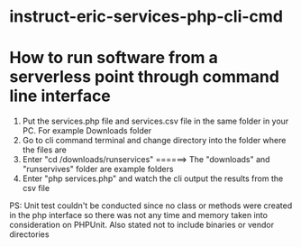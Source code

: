 # instruct-eric-services-php-cli-cmd
# How to run software from a serverless point through command line interface

1. Put the services.php file and services.csv file in the same folder in your PC. For example Downloads folder
2. Go to cli command terminal and change directory into the folder where the files are
3. Enter "cd /downloads/runservices"  ======> The "downloads" and "runservives" folder are example folders
4. Enter "php services.php" and watch the cli output the results from the csv file

PS: Unit test couldn't be conducted since no class or methods were created in the php interface so there was not
any time and memory taken into consideration on PHPUnit. Also stated not to include binaries or vendor directories
